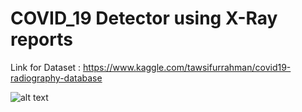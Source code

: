 # COVID_19 Detector using X-Ray reports

Link for Dataset : https://www.kaggle.com/tawsifurrahman/covid19-radiography-database



![alt text](D:/COVID_19_Radiography/img.png)
